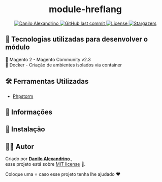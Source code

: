 <h1 align = "center">
<strong>module-hreflang</strong>
</h1>

<p align="center">
   <a href="https://www.linkedin.com/in/danilo-alexandrino-4aaa1518b/">
      <img alt="Danilo Alexandrino" src="https://img.shields.io/badge/-Danilo%20Alexandrino-ff8c00?style=flat&logo=Linkedin&logoColor=white" />
   </a>
  <a href="https://github.com/daniloaldm/module-hreflang/commits/master">
    <img alt="GitHub last commit" src="https://img.shields.io/github/last-commit/daniloaldm/module-hreflang?color=ff8c00">
  </a> 
  <a href="https://github.com/daniloaldm/module-hreflang/blob/master/LICENSE"><img alt="License" src="https://img.shields.io/badge/license-MIT-ff8c00">
  </a>
  <a href="https://github.com/daniloaldm/module-hreflang/stargazers"><img alt="Stargazers" src="https://img.shields.io/github/stars/daniloaldm/module-hreflang?color=ff8c00&logo=github">
  </a>
</p>

##  📌 Tecnologias utilizadas para desenvolver o módulo
🍂 Magento 2 - Magento Community v2.3<br>
🐳 Docker - Criação de ambientes isolados via container <br>

## 🛠️ Ferramentas Utilizadas
- [Phpstorm](https://www.jetbrains.com/pt-br/phpstorm/)

## 📕 Informações


## 🚀 Instalação


## 👨‍💻 [](<[https://github.com/daniloaldm/module-hreflang](https://github.com/daniloaldm/module-hreflang)#autor>)Autor

Criado por [**Danilo Alexandrino** ](https://github.com/daniloaldm), <br>esse projeto está sobre [MIT license](./LICENSE) 📃.

Coloque uma ⭐️ caso esse projeto tenha lhe ajudado :heart:
